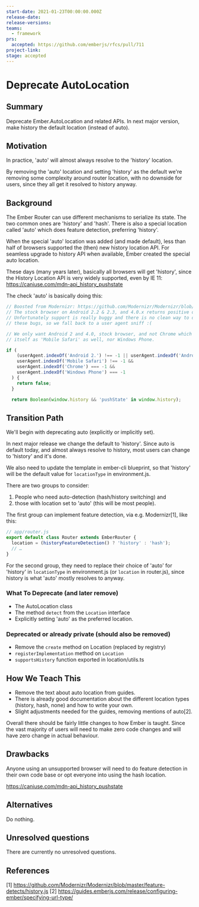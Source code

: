 ```yaml
---
start-date: 2021-01-23T00:00:00.000Z
release-date:
release-versions: 
teams: 
  - framework
prs:
  accepted: https://github.com/emberjs/rfcs/pull/711
project-link: 
stage: accepted
---
```


# Deprecate AutoLocation

## Summary

Deprecate Ember.AutoLocation and related APIs. In next major version,
make history the default location (instead of auto).

## Motivation

In practice, 'auto' will almost always resolve to the 'history' location.

By removing the 'auto' location and setting 'history' as the default we're removing
some complexity around router location, with no downside for users, since they
all get it resolved to history anyway.

## Background

The Ember Router can use different mechanisms to serialize its state.
The two common ones are 'history' and 'hash'. There is also a special
location called 'auto' which does feature detection, preferring 'history'.

When the special 'auto' location was added (and made default), less than
half of browsers supported the (then) new history location API. For seamless
upgrade to history API when available, Ember created the special auto location.

These days (many years later), basically all browsers will get 'history',
since the History Location API is very widely supported, even by IE 11:
https://caniuse.com/mdn-api_history_pushstate

The check 'auto' is basically doing this:

```js
// Boosted from Modernizr: https://github.com/Modernizr/Modernizr/blob/master/feature-detects/history.js
// The stock browser on Android 2.2 & 2.3, and 4.0.x returns positive on history support
// Unfortunately support is really buggy and there is no clean way to detect
// these bugs, so we fall back to a user agent sniff :(

// We only want Android 2 and 4.0, stock browser, and not Chrome which identifies
// itself as 'Mobile Safari' as well, nor Windows Phone.

if (
    (userAgent.indexOf('Android 2.') !== -1 || userAgent.indexOf('Android 4.0') !== -1) &&
    userAgent.indexOf('Mobile Safari') !== -1 &&
    userAgent.indexOf('Chrome') === -1 &&
    userAgent.indexOf('Windows Phone') === -1
  ) {
    return false;
  }

  return Boolean(window.history && 'pushState' in window.history);
```

## Transition Path

We'll begin with deprecating auto (explicitly or implicitly set).

In next major release we change the default to 'history'.
Since auto is default today, and almost always resolve to history,
most users can change to 'history' and it's done.

We also need to update the template in ember-cli blueprint,
so that 'history' will be the default value for `locationType`
in environment.js.

There are two groups to consider:

1. People who need auto-detection (hash/history switching) and
2. those with location set to 'auto' (this will be most people).

The first group can implement feature detection,
via e.g. Modernizr[1], like this:

```js
// app/router.js
export default class Router extends EmberRouter {
  location = (historyFeatureDetection() ? 'history' : 'hash');
  // …
}
```

For the second group, they need to replace their choice
of 'auto' for 'history' in `locationType` in environment.js (or
`location` in router.js), since history is what 'auto' mostly
resolves to anyway.

### What To Deprecate (and later remove)

- The AutoLocation class
- The method `detect` from the `Location` interface
- Explicitly setting 'auto' as the preferred location.

### Deprecated or already private (should also be removed)
- Remove the `create` method on Location (replaced by registry)
- `registerImplementation` method on `Location`
- `supportsHistory` function exported in location/utils.ts

## How We Teach This

- Remove the text about auto location from guides.
- There is already good documentation about the different
  location types (history, hash, none) and how to write your own.
- Slight adjustments needed for the guides, removing mentions of auto[2].

Overall there should be fairly little changes to how Ember is taught. Since
the vast majority of users will need to make zero code changes and will have
zero change in actual behaviour.

## Drawbacks

Anyone using an unsupported browser will need to do feature detection
in their own code base or opt everyone into using the hash location.

https://caniuse.com/mdn-api_history_pushstate

## Alternatives

Do nothing.

## Unresolved questions

There are currently no unresolved questions.

## References

[1] https://github.com/Modernizr/Modernizr/blob/master/feature-detects/history.js
[2] https://guides.emberjs.com/release/configuring-ember/specifying-url-type/

